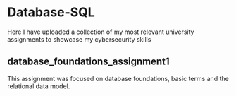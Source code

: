 # Database-SQL
Here I have uploaded a collection of my most relevant university assignments to showcase my cybersecurity skills

## database_foundations_assignment1
This assignment was focused on database foundations, basic terms and the relational data model. 

